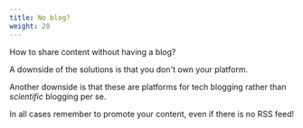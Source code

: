 ```yaml
---
title: No blog?
weight: 20
---
```


How to share content without having a blog?

A downside of the solutions is that you don't own your platform.

Another downside is that these are platforms for tech blogging rather than _scientific_ blogging per se.

In all cases remember to promote your content, even if there is no RSS feed!